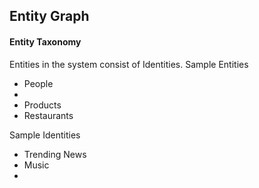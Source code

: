 ## Entity Graph

#### Entity Taxonomy
Entities in the system consist of Identities.
Sample Entities
* People
* 
* Products
* Restaurants


Sample Identities
* Trending News
* Music
* 
